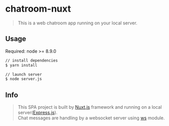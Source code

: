 # chatroom-nuxt 

> This is a web chatroom app running on your local server.

## Usage
Required: node >= 8.9.0
``` bash
// install dependencies
$ yarn install

// launch server
$ node server.js

```

## Info
> This SPA project is built by [Nuxt.js](https://nuxtjs.org/) framework and running on a local server([Express.js](https://expressjs.com/)). 
<br>Chat messages are handling by a websocket server using [ws](https://www.npmjs.com/package/ws#server-broadcast) module.
